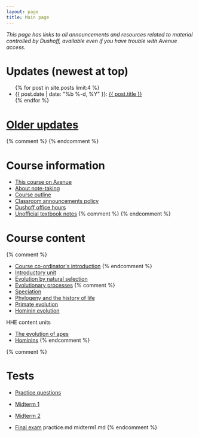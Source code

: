 ```yaml
---
layout: page
title: Main page
---
```


_This page has links to all announcements and resources related to material controlled by Dushoff, available even if you have trouble with Avenue access._

# Updates (newest at top)
<!-- # [Updates](updates.html) -->

<ul class="post-list">
	{% for post in site.posts limit:4 %}
		<li>
			<span class="post-meta">{{ post.date | date: "%b %-d, %Y" }}: </span>
				<a class="post-mini" href="{{ post.url | prepend: site.baseurl }}">{{ post.title }}</a>
		</li>
	{% endfor %}
</ul>

# [Older updates](updates.html)
{% comment %} 
{% endcomment %} 

# Course information

* [This course on Avenue](https://avenue.cllmcmaster.ca/d2l/home/289069)
* [About note-taking](http://www.vox.com/2014/6/4/5776804/note-taking-by-hand-versus-laptop)
* [Course outline](/materials/outline.pdf)
* [Classroom announcements policy](/announcements.html)
* [Dushoff office hours](/office.html)
* [Unofficial textbook notes](books.html)
{% comment %} 
{% endcomment %} 

# Course content

{% comment %} 
* [Course co-ordinator's introduction](materials/outline.pdf)
{% endcomment %} 
* [Introductory unit](intro.html)
* [Evolution by natural selection](ns.html)
* [Evolutionary processes](processes.html)
{% comment %} 
* [Speciation](speciation.html)
* [Phylogeny and the history of life](phylogeny.html)
* [Primate evolution](primates.html)
* [Hominin evolution](hominins.html)

HHE content units
* [The evolution of apes](apes.html)
* [Hominins](homo.html)
{% endcomment %} 

{% comment %} 
# Tests 

* [Practice questions](practice.html)
* [Midterm 1](midterm1.html)
* [Midterm 2](midterm2.html)

* [Final exam](final.html) 
practice.md
midterm1.md
{% endcomment %} 
